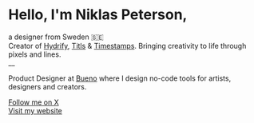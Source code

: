 # Hello, I'm Niklas Peterson,
a designer from Sweden 🇸🇪<br/>
Creator of [Hydrify](https://hydrify.app), [Titls](https://apps.apple.com/app/titls/id1579078964) & [Timestamps](https://timestamps.app). Bringing creativity to life through pixels and lines.<br/>
__

Product Designer at [Bueno](https://bueno.art/) where I design no-code tools for artists, designers and creators.<br />

[Follow me on X](https://x.com/niklas_peterson) <br />
[Visit my website](https://niklaspeterson.com/)
